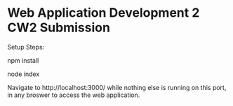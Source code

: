 # Web Application Development 2 CW2 Submission

Setup Steps:

npm install

node index

Navigate to http://localhost:3000/ while nothing else is running on this port, in any broswer to access the web application.